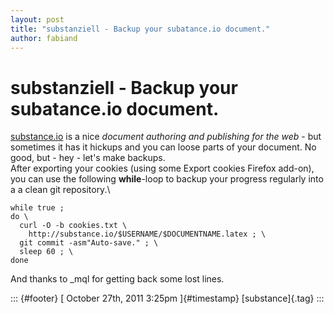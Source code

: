 ```yaml
---
layout: post
title: "substanziell - Backup your subatance.io document."
author: fabiand
---
```



substanziell - Backup your subatance.io document.
=================================================

[substance.io](http://www.substance.io/) is a nice *document authoring
and publishing for the web* - but sometimes it has it hickups and you
can loose parts of your document. No good, but - hey - let's make
backups.\
After exporting your cookies (using some Export cookies Firefox add-on),
you can use the following **while**-loop to backup your progress
regularly into a a clean git repository.\

    while true ; 
    do \
      curl -O -b cookies.txt \
        http://substance.io/$USERNAME/$DOCUMENTNAME.latex ; \
      git commit -asm"Auto-save." ; \
      sleep 60 ; \
    done

And thanks to \_mql for getting back some lost lines.

::: {#footer}
[ October 27th, 2011 3:25pm ]{#timestamp} [substance]{.tag}
:::
